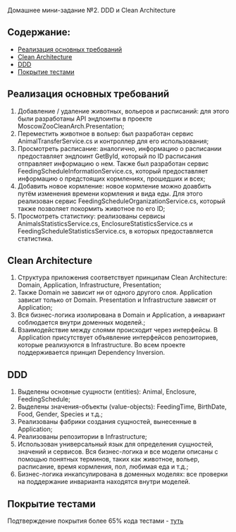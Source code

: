 Домашнее мини-задание №2. DDD и Clean Architecture

## Содержание:
- [Реализация основных требований](#реализация-основных-требований)
- [Clean Architecture](#clean-architecture)
- [DDD](#ddd)
- [Покрытие тестами](#покрытие-тестами)

## Реализация основных требований

1. Добавление / удаление животных, вольеров и расписаний: для этого были разработаны API эндпоинты в проекте MoscowZooCleanArch.Presentation;
2. Переместить животное в вольер: был разработан сервис AnimalTransferService.cs и контроллер для его использования;
3. Просмотреть расписание: аналогично, информацию о расписании предоставляет эндпоинт GetById, который по ID расписания отправляет информацию о нем. Также был разработан сервис FeedingScheduleInformationService.cs, который предоставляет информацию о предстоящих кормлениях, прошедших и всех;
4. Добавить новое кормление: новое кормление можно доавбить путём изменения времени кормления и вида еды. Для этого реализован сервис FeedingScheduleOrganizationService.cs, который также позволяет покормить животное по его ID;
5. Просмотреть статистику: реализованы сервисы AnimalsStatisticsService.cs, EnclosureStatisticsService.cs и FeedingScheduleStatisticsService.cs, в которых предоставляется статистика.

## Clean Architecture

1. Структура приложения соответствует принципам Clean Architecture: Domain, Application, Infrastructure, Presentation;
2. Также Domain не зависит ни от одного другого слоя. Application зависит только от Domain. Presentation и Infrastructure зависят от Application;
3. Вся бизнес-логика изолирована в Domain и Application, а инвариант соблюдается внутри доменных моделей.;
4. Взаимодействие между слоями происходит через интерфейсы. В Application присутствует объявление интерфейсов репозиториев, которые реализуются в Infrastructure. Во всем проекте поддерживается принцип Dependency Inversion.

## DDD

1. Выделены основные сущности (entities): Animal, Enclosure, FeedingSchedule;
2. Выделены значения-объекты (value-objects): FeedingTime, BirthDate, Food, Gender, Species и т.д.;
3. Реализованы фабрики создания сущностей, вынесенные в Application;
4. Реализованы репозитории в Infrastructure;
5. Использован универсальный язык для определения сущностей, значений и сервисов. Вся бизнес-логика и все модели описаны с помощью понятных терминов, таких как животное, вольер, расписание, время кормления, пол, любимая еда и т.д.;
6. Бизнес-логика инкапсулирована в доменных моделях: все проверки на поддержание инварианта находятся внутри моделей.

## Покрытие тестами

Подтверждение покрытия более 65% кода тестами - [туть](https://dolce-vitah.github.io/Software-Design-Mini/)
